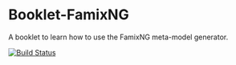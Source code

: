 # Booklet-FamixNG
A booklet to learn how to use the FamixNG meta-model generator.

[![Build Status](https://travis-ci.org/SquareBracketAssociates/Booklet-FamixNG.svg?branch=master)](https://travis-ci.org/SquareBracketAssociates/Booklet-FamixNG)

